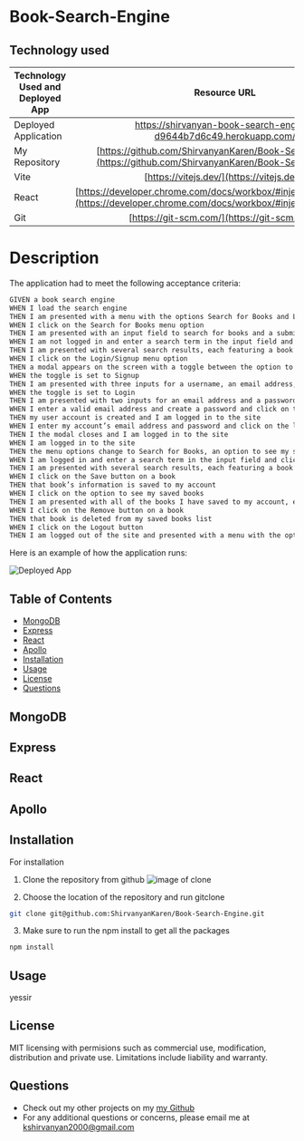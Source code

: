 # Book-Search-Engine

## Technology used
| Technology Used and Deployed App       | Resource URL           | 
| ------------- |:-------------:| 
| Deployed Application | [https://shirvanyan-book-search-engine-d9644b7d6c49.herokuapp.com/ ](https://shirvanyan-book-search-engine-d9644b7d6c49.herokuapp.com/ ) |
| My Repository | [https://github.com/ShirvanyanKaren/Book-Search-Engine](https://github.com/ShirvanyanKaren/Book-Search-Engine) |
| Vite | [https://vitejs.dev/](https://vitejs.dev/) |
| React | [https://developer.chrome.com/docs/workbox/#injectmanifest_plugin](https://developer.chrome.com/docs/workbox/#injectmanifest_plugin) |
| Git | [https://git-scm.com/](https://git-scm.com/)     | 


# Description



The application had to meet the following acceptance criteria:

```md
GIVEN a book search engine
WHEN I load the search engine
THEN I am presented with a menu with the options Search for Books and Login/Signup and an input field to search for books and a submit button
WHEN I click on the Search for Books menu option
THEN I am presented with an input field to search for books and a submit button
WHEN I am not logged in and enter a search term in the input field and click the submit button
THEN I am presented with several search results, each featuring a book’s title, author, description, image, and a link to that book on the Google Books site
WHEN I click on the Login/Signup menu option
THEN a modal appears on the screen with a toggle between the option to log in or sign up
WHEN the toggle is set to Signup
THEN I am presented with three inputs for a username, an email address, and a password, and a signup button
WHEN the toggle is set to Login
THEN I am presented with two inputs for an email address and a password and login button
WHEN I enter a valid email address and create a password and click on the signup button
THEN my user account is created and I am logged in to the site
WHEN I enter my account’s email address and password and click on the login button
THEN I the modal closes and I am logged in to the site
WHEN I am logged in to the site
THEN the menu options change to Search for Books, an option to see my saved books, and Logout
WHEN I am logged in and enter a search term in the input field and click the submit button
THEN I am presented with several search results, each featuring a book’s title, author, description, image, and a link to that book on the Google Books site and a button to save a book to my account
WHEN I click on the Save button on a book
THEN that book’s information is saved to my account
WHEN I click on the option to see my saved books
THEN I am presented with all of the books I have saved to my account, each featuring the book’s title, author, description, image, and a link to that book on the Google Books site and a button to remove a book from my account
WHEN I click on the Remove button on a book
THEN that book is deleted from my saved books list
WHEN I click on the Logout button
THEN I am logged out of the site and presented with a menu with the options Search for Books and Login/Signup and an input field to search for books and a submit button  
```



Here is an example of how the application runs:

![Deployed App](./Assets/portfoliogif.gif)



## Table of Contents
* [MongoDB](#mongodb)
* [Express](#vite)
* [React](#react)
* [Apollo](#apollo)
* [Installation](#installation)
* [Usage](#usage)
* [License](#license)
* [Questions](#questions) 

## MongoDB

## Express

## React

## Apollo



## Installation

For installation

1. Clone the repository from github
![image of clone](./)

2. Choose the location of the repository and run gitclone 

``` bash
git clone git@github.com:ShirvanyanKaren/Book-Search-Engine.git
 ```

 3. Make sure to run the npm install to get all the packages
```bash
npm install
```

## Usage

yessir




## License 
     
MIT licensing with permisions such as commercial use, modification, distribution and private use. Limitations include liability and warranty.

## Questions 

* Check out my other projects on my [my Github](https://github.com/ShirvanyanKaren)
* For any additional questions or concerns, please email me at kshirvanyan2000@gmail.com